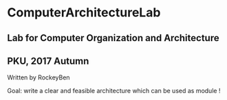 # ComputerArchitectureLab
## Lab for Computer Organization and Architecture
## PKU, 2017 Autumn
Written by RockeyBen

Goal: write a clear and feasible architecture which can be used as module !

